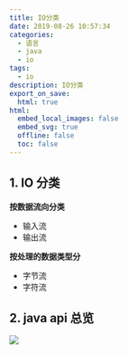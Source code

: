 ```yaml
---
title: IO分类
date: 2019-08-26 10:57:34
categories:
  - 语言
  - java
  - io
tags:
  - io
description: IO分类
export_on_save:
  html: true
html:
  embed_local_images: false
  embed_svg: true
  offline: false
  toc: false
---
```


## 1. IO 分类

**按数据流向分类**

- 输入流
- 输出流

**按处理的数据类型分**

- 字节流
- 字符流

## 2. java api 总览

![](https://raw.githubusercontent.com/jiangwei618/note/master/assets/image/1introduce.md-2019-08-06-13-51-15.png)
